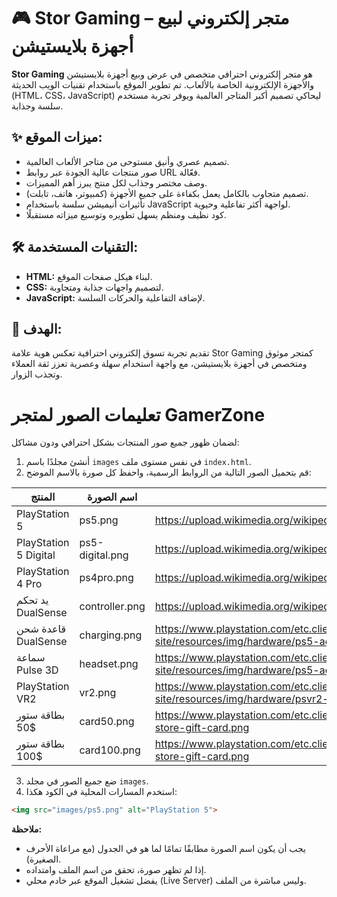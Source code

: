 # 🎮 Stor Gaming – متجر إلكتروني لبيع أجهزة بلايستيشن

**Stor Gaming** هو متجر إلكتروني احترافي متخصص في عرض وبيع أجهزة بلايستيشن والأجهزة الإلكترونية الخاصة بالألعاب. تم تطوير الموقع باستخدام تقنيات الويب الحديثة (HTML، CSS، JavaScript) ليحاكي تصميم أكبر المتاجر العالمية ويوفر تجربة مستخدم سلسة وجذابة.

## ✨ ميزات الموقع:
- تصميم عصري وأنيق مستوحى من متاجر الألعاب العالمية.
- صور منتجات عالية الجودة عبر روابط URL فعّالة.
- وصف مختصر وجذاب لكل منتج يبرز أهم المميزات.
- تصميم متجاوب بالكامل يعمل بكفاءة على جميع الأجهزة (كمبيوتر، هاتف، تابلت).
- تأثيرات أنيميشن سلسة باستخدام JavaScript لواجهة أكثر تفاعلية وحيوية.
- كود نظيف ومنظم يسهل تطويره وتوسيع ميزاته مستقبلًا.

## 🛠️ التقنيات المستخدمة:
- **HTML:** لبناء هيكل صفحات الموقع.
- **CSS:** لتصميم واجهات جذابة ومتجاوبة.
- **JavaScript:** لإضافة التفاعلية والحركات السلسة.

## 🎯 الهدف:
تقديم تجربة تسوق إلكتروني احترافية تعكس هوية علامة Stor Gaming كمتجر موثوق ومتخصص في أجهزة بلايستيشن، مع واجهة استخدام سهلة وعصرية تعزز ثقة العملاء وتجذب الزوار. 

# تعليمات الصور لمتجر GamerZone

لضمان ظهور جميع صور المنتجات بشكل احترافي ودون مشاكل:

1. أنشئ مجلدًا باسم `images` في نفس مستوى ملف `index.html`.
2. قم بتحميل الصور التالية من الروابط الرسمية، واحفظ كل صورة بالاسم الموضح:

| المنتج                | اسم الصورة         | رابط التحميل الرسمي |
|----------------------|--------------------|---------------------|
| PlayStation 5        | ps5.png            | https://upload.wikimedia.org/wikipedia/commons/0/03/PS5_console_and_controller.png |
| PlayStation 5 Digital| ps5-digital.png    | https://upload.wikimedia.org/wikipedia/commons/8/8a/PlayStation_5_Digital_Edition_and_DualSense.png |
| PlayStation 4 Pro    | ps4pro.png         | https://upload.wikimedia.org/wikipedia/commons/3/3e/PS4_Pro_and_DualShock_4.png |
| يد تحكم DualSense    | controller.png     | https://upload.wikimedia.org/wikipedia/commons/4/4e/DualSense_with_background.png |
| قاعدة شحن DualSense  | charging.png       | https://www.playstation.com/etc.clientlibs/global_pdc/clientlibs/clientlib-site/resources/img/hardware/ps5-accessories-charging-station.png |
| سماعة Pulse 3D       | headset.png        | https://www.playstation.com/etc.clientlibs/global_pdc/clientlibs/clientlib-site/resources/img/hardware/ps5-accessories-pulse-3d-headset.png |
| PlayStation VR2      | vr2.png            | https://www.playstation.com/etc.clientlibs/global_pdc/clientlibs/clientlib-site/resources/img/hardware/psvr2-gallery-image-01-en-15feb23.png |
| بطاقة ستور 50$       | card50.png         | https://www.playstation.com/etc.clientlibs/global_pdc/clientlibs/clientlib-site/resources/img/store/ps-store-gift-card.png |
| بطاقة ستور 100$      | card100.png        | https://www.playstation.com/etc.clientlibs/global_pdc/clientlibs/clientlib-site/resources/img/store/ps-store-gift-card.png |

3. ضع جميع الصور في مجلد `images`.
4. استخدم المسارات المحلية في الكود هكذا:
```html
<img src="images/ps5.png" alt="PlayStation 5">
```

**ملاحظة:**
- يجب أن يكون اسم الصورة مطابقًا تمامًا لما هو في الجدول (مع مراعاة الأحرف الصغيرة).
- إذا لم تظهر صورة، تحقق من اسم الملف وامتداده.
- يفضل تشغيل الموقع عبر خادم محلي (Live Server) وليس مباشرة من الملف. 